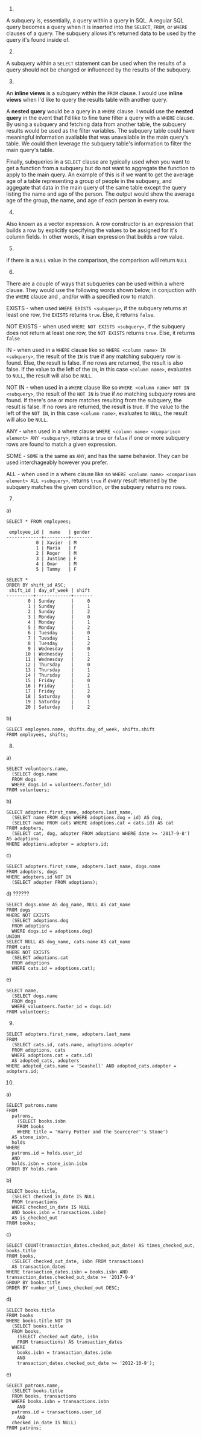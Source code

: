1)

A subquery is, essentially, a query within a query in SQL. A regular SQL query becomes a query when it is inserted into the `SELECT`, `FROM`, or `WHERE` clauses of a query. The subquery allows it's returned data to be used by the query it's found inside of.

2)

A subquery within a `SELECT` statement can be used when the results of a query should not be changed or influenced by the results of the subquery.

3)

An **inline views** is a subquery within the `FROM` clause. I would use **inline views** when I'd like to query the results table with another query.

A **nested query** would be a query in a `WHERE` clause. I would use the **nested query** in the event that I'd like to fine tune filter a query with a `WHERE` clause. By using a subquery and fetching data from another table, the subquery results would be used as the filter variables. The subquery table could have meaningful information available that was unavailable in the main query's table. We could then leverage the subquery table's information to filter the main query's table.

Finally, subqueries in a `SELECT` clause are typically used when you want to get a function from a subquery but do not want to aggregate the function to apply to the main query. An example of this is if we want to get the average age of a table representing a group of people in the subquery, and aggegate that data in the main query of the same table except the query listing the name and age of the person. The output would show the average age of the group, the name, and age of each person in every row.

4)

Also known as a vector expression. A row constructor is an expression that builds a row by explicitly specifying the values to be assigned for it's column fields. In other words, it isan expression that builds a row value.

5)

if there is a `NULL` value in the comparison, the comparison will return `NULL`

6)

There are a couple of ways that subqueries can be used within a where clause. They would use the following words shown below, in conjuction with the `WHERE` clause and , and/or with a specified row to match.

EXISTS - when used `WHERE EXISTS <subquery>`, if the subquery returns at least one row, the `EXISTS` returns `true`. Else, it returns `false`.

NOT EXISTS - when used `WHERE NOT EXISTS <subquery>`, if the subquery does not return at least one row, the `NOT EXISTS` returns `true`. Else, it returns `false`

IN - when used in a `WHERE` clause like so `WHERE <column name> IN <subquery>`, the result of the `IN` is true if any matching subquery row is found. Else, the result is false. If no rows are returned, the result is also false. If the value to the left of the `IN`, in this case `<column name>`,  evaluates to `NULL`, the result will also be `NULL`.

NOT IN - when used in a `WHERE` clause like so `WHERE <column name> NOT IN <subquery>`, the result of the `NOT IN` is true if _no_ matching subquery rows are found. If there's one or more matches resulting from the subquery, the result is false. If no rows are returned, the result is true. If the value to the left of the `NOT IN`, in this case `<column name>`,  evaluates to `NULL`, the result will also be `NULL`.

ANY - when used in a where clause `WHERE <column name> <comparison element> ANY <subquery>`, returns a `true` or `false` if one or more subquery rows are found to match a given expression. 

SOME - `SOME` is the same as `ANY`, and has the same behavior. They can be used interchageably however you prefer.

ALL - when used in a where clause like so `WHERE <column name> <comparison element> ALL <subquery>`, returns `true` if _every_ result returned by the subquery matches the given condition, _or_ the subquery returns no rows.

7)
a)
```
SELECT * FROM employees;

 employee_id |  name   | gender 
-------------+---------+--------
           0 | Xavier  | M
           1 | Maria   | F
           2 | Roger   | M
           3 | Justine | F
           4 | Omar    | M
           5 | Tammy   | F
```

```
SELECT *
ORDER BY shift_id ASC;
 shift_id | day_of_week | shift 
----------+-------------+-------
        0 | Sunday      |     0
        1 | Sunday      |     1
        2 | Sunday      |     2
        3 | Monday      |     0
        4 | Monday      |     1
        5 | Monday      |     2
        6 | Tuesday     |     0
        7 | Tuesday     |     1
        8 | Tuesday     |     2
        9 | Wednesday   |     0
       10 | Wednesday   |     1
       11 | Wednesday   |     2
       12 | Thursday    |     0
       13 | Thursday    |     1
       14 | Thursday    |     2
       15 | Friday      |     0
       16 | Friday      |     1
       17 | Friday      |     2
       18 | Saturday    |     0
       19 | Saturday    |     1
       20 | Saturday    |     2
```
b)
```
SELECT employees.name, shifts.day_of_week, shifts.shift
FROM employees, shifts;
```

8)

a)

```
SELECT volunteers.name, 
  (SELECT dogs.name
  FROM dogs
  WHERE dogs.id = volunteers.foster_id)
FROM volunteers;
```

b)

```
SELECT adopters.first_name, adopters.last_name, 
  (SELECT name FROM dogs WHERE adoptions.dog = id) AS dog, 
  (SELECT name FROM cats WHERE adoptions.cat = cats.id) AS cat
FROM adopters, 
  (SELECT cat, dog, adopter FROM adoptions WHERE date >= '2017-9-8') AS adoptions
WHERE adoptions.adopter = adopters.id;
```

c)

```
SELECT adopters.first_name, adopters.last_name, dogs.name
FROM adopters, dogs
WHERE adopters.id NOT IN 
  (SELECT adopter FROM adoptions);
```

d) ??????

```
SELECT dogs.name AS dog_name, NULL AS cat_name
FROM dogs
WHERE NOT EXISTS 
  (SELECT adoptions.dog 
  FROM adoptions 
  WHERE dogs.id = adoptions.dog)
UNION
SELECT NULL AS dog_name, cats.name AS cat_name
FROM cats
WHERE NOT EXISTS 
  (SELECT adoptions.cat 
  FROM adoptions 
  WHERE cats.id = adoptions.cat);
```

e)

```
SELECT name, 
  (SELECT dogs.name 
  FROM dogs 
  WHERE volunteers.foster_id = dogs.id)
FROM volunteers;
```

9) 

```
SELECT adopters.first_name, adopters.last_name
FROM 
  (SELECT cats.id, cats.name, adoptions.adopter 
  FROM adoptions, cats 
  WHERE adoptions.cat = cats.id) 
  AS adopted_cats, adopters
WHERE adopted_cats.name = 'Seashell' AND adopted_cats.adopter = adopters.id;
```

10)

a)

```
SELECT patrons.name
FROM 
  patrons,
    (SELECT books.isbn
    FROM books
    WHERE title = 'Harry Potter and the Sourcerer''s Stone') 
  AS stone_isbn,
  holds
WHERE 
  patrons.id = holds.user_id 
  AND 
  holds.isbn = stone_isbn.isbn
ORDER BY holds.rank
```

b)

```
SELECT books.title, 
  (SELECT checked_in_date IS NULL 
  FROM transactions 
  WHERE checked_in_date IS NULL 
  AND books.isbn = transactions.isbn) 
  AS is_checked_out
FROM books;
```

c) 

```
SELECT COUNT(transaction_dates.checked_out_date) AS times_checked_out, books.title
FROM books, 
  (SELECT checked_out_date, isbn FROM transactions) 
  AS transaction_dates
WHERE transaction_dates.isbn = books.isbn AND transaction_dates.checked_out_date >= '2017-9-9'
GROUP BY books.title
ORDER BY number_of_times_checked_out DESC;
```

d)

```
SELECT books.title
FROM books
WHERE books.title NOT IN 
  (SELECT books.title
  FROM books, 
    (SELECT checked_out_date, isbn 
    FROM transactions) AS transaction_dates
  WHERE 
    books.isbn = transaction_dates.isbn 
    AND 
    transaction_dates.checked_out_date >= '2012-10-9');
```

e)

```
SELECT patrons.name, 
  (SELECT books.title
  FROM books, transactions
  WHERE books.isbn = transactions.isbn 
    AND 
  patrons.id = transactions.user_id 
    AND 
  checked_in_date IS NULL)
FROM patrons;
```
